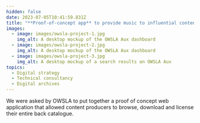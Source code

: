 ```yaml
---
hidden: false
date: 2023-07-05T10:41:59.831Z
title: "**Proof-of-concept app** to provide music to influential content creators"
images:
  - image: images/owsla-project-1.jpg
    img_alt: A desktop mockup of the OWSLA Aux dashboard
  - image: images/owsla-project-2.jpg
    img_alt: A desktop mockup of the OWSLA Aux dashboard
  - image: images/owsla-project-3.jpg
    img_alt: A desktop mockup of a search results on OWSLA Aux
topics:
  - Digital strategy
  - Technical consultancy
  - Digital archives
---
```

We were asked by OWSLA to put together a proof of concept web application that allowed content producers to browse, download and license their entire back catalogue.